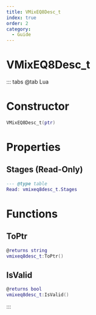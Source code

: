 ```yaml
---
title: VMixEQ8Desc_t
index: true
order: 2
category:
  - Guide
---
```


# VMixEQ8Desc_t

::: tabs
@tab Lua
# Constructor
```lua
VMixEQ8Desc_t(ptr)
```
# Properties
## Stages (Read-Only)
```lua
--- @type table
Read: vmixeq8desc_t.Stages
```
# Functions
## ToPtr
```lua
@returns string
vmixeq8desc_t:ToPtr()
```
## IsValid
```lua
@returns bool
vmixeq8desc_t:IsValid()
```

:::